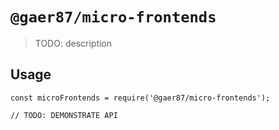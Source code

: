 # `@gaer87/micro-frontends`

> TODO: description

## Usage

```
const microFrontends = require('@gaer87/micro-frontends');

// TODO: DEMONSTRATE API
```
